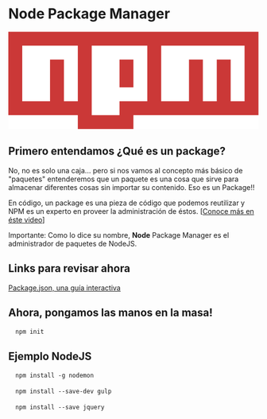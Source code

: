 # Node Package Manager

[![Package](images/npm.png)](https://www.npmjs.com/)

## Primero entendamos ¿Qué es un package?

No, no es solo una caja... pero si nos vamos al concepto más básico de "paquetes" entenderemos que un paquete es una cosa que sirve para almacenar diferentes cosas sin importar su contenido. Eso es un Package!!

En código, un package es una pieza de código que podemos reutilizar y NPM es un experto en proveer la administración de éstos. [[Conoce más en éste video](https://youtu.be/x03fjb2VlGY)]

Importante: Como lo dice su nombre, **Node** Package Manager es el administrador de paquetes de NodeJS.

## Links para revisar ahora

[Package.json, una guía interactiva](http://browsenpm.org/package.json)

## Ahora, pongamos las manos en la masa!

      npm init

## Ejemplo NodeJS

      npm install -g nodemon

      npm install --save-dev gulp

      npm install --save jquery

